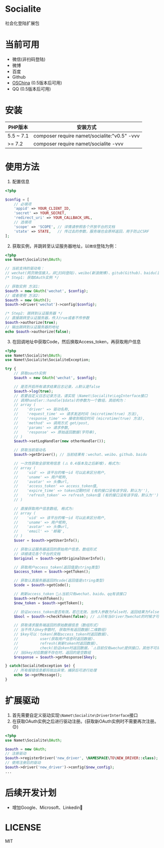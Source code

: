 # Socialite
社会化登陆扩展包

# 当前可用
* 微信(非扫码登陆)
* 微博
* 百度
* Github
* [OSChina](https://www.oschina.net) (0.5版本后可用)
* QQ (0.5版本后可用)

# 安装
| PHP版本   | 安装方式                                     |
| --------- | -------------------------------------------- |
| 5.5 ~ 7.1 | composer require namet/socialite:"v0.5" -vvv |
| >= 7.2    | composer require namet/socialite -vvv        |

# 使用方法
1. 配置信息
```php
<?php

$config = [
    // 必填项
    'appid' => YOUR_CLIENT_ID,
    'secret' => YOUR_SECRET,
    'redirect_uri' => YOUR_CALLBACK_URL,
    // 选填项
    'scope' => 'SCOPE', // 详情请参照各个开放平台的文档
    'state' => STATE,   // 传过去的参数，服务端也会原样返回，用于防止CSRF
];
```
2. 获取实例，并跳转至认证服务器地址，以`微信`登陆为例：
```php
<?php
use Namet\Socialite\OAuth;

// 当前支持的驱动有：
// wechat(网页微信接入，非扫码登陆)、weibo(新浪微博)、gitub(Github)、baidu(百度)、qq(QQ)、oschina(开源中国OSChina)
/* Step1: 获取OAuth实例 */

// 获取实例 方法1:
$oauth = new OAuth('wechat', $config);
// 或者使用 方法2:
$oauth = new OAuth();
$oauth->driver('wechat')->config($config);

/* Step2: 跳转到认证服务器 */
// 直接跳转至认证服务器，传入true或者不传参数
$oauth->authorize(true);
// 输出跳转到认证服务器的地址
echo $oauth->authorize(false);
```
3. 在回调地址中获取Code，然后换取Access_token，再获取用户信息
```php
<?php
use Namet\Socialite\OAuth;
use Namet\Socialite\SocialiteException;

try {
    // 获取oauth实例
    $oauth = new OAuth('wechat', $config);

    // 是否开启所有请求结果日志记录，⚠️默认是false
    $oauth->log(true);
    // 若要自定义日志记录方法，请实现 \Namet\Socialite\LogInterface接口
    // 调用handler::handle($data)的参数为一个数组，其结构为：
    // array (
    //    'driver' => 驱动名称,
    //    'request_time' => 请求发送时间 (microtime(true) 方法),
    //    'response_time' => 接收到相应时间 (microtime(true) 方法),
    //    'method' => 调用方式 get/post,
    //    'params' => 请求参数,
    //    'response' => 原始返回数据(字符串),
    // )
    $oauth->setLogHandler(new otherHandler());

    // 获取当前驱动名
    $oauth->getDriver(); // 当前结果有：wechat、weibo、github、baidu

    // 一次性获取全部常用信息 (⚠️ 0.4版本及之后新增)，格式为:
    // array (
    //    'uid' => 该平台的唯一id 可以此来区分用户,
    //    'uname' => 用户昵称,
    //    'avatar' => 头像url,
    //    'access_token' => access_token值,
    //    'expire_time' => token过期时间 (有的接口没有该字段，默认为''),
    //    'refresh_token' => refresh_token值 (有的接口没有该字段，默认为''),
    // )

    // 直接获取用户信息数组, 格式为:
    // array (
    //    'uid' => 该平台的唯一id 可以此来区分用户,
    //    'uname' => 用户昵称,
    //    'avatar' => 头像url,
    //    'email' => '邮箱',
    // )
    $user = $oauth->getUserInfo();

    // 获取认证服务器返回的原始用户信息，数组形式
    // 详细请见各个平台的文档
    $original = $oauth->getOriginalUserInfo();

    // 获取用户access_token(返回值是string类型)
    $access_token = $oauth->getToken();

    // 获取认真服务器返回的code(返回值是string类型)
    $code = $oauth->getCode();

    // 刷新access_token ⚠️当前只有wechat、baidu、qq有该接口
    $oauth->refreshToken();
    $new_token = $oauth->getToken();

    // 验证access_token是否有效。若已无效，当传入参数为false时，返回结果为false；反之则会抛出异常
    $bool = $oauth->checkToken(false); // ⚠️只有当driver为wechat的时候才可以使用此方法

    // 获取请求服务端返回的原始数据信息（数组形式）
    // 当不传入$key参数时, 获取所有返回数据(二维数组)
    // $key可以：token(换取access_token时返回数据)、
    //          user(获取用户信息时返回数据)、
    //          refresh(刷新token时返回数据)、
    //          check(验证oken时返回数据，`⚠️目前仅有wechat提供接口，其他不可用`)
    // 当$key对应数据不存在时，返回的是空数组
    $response = $oauth->getResponse($key);

} catch(SocialiteException $e) {
    // 所有报错信息都将抛出异常，捕获后可进行处理
    echo $e->getMessage();
}
```
# 扩展驱动
1. 首先需要自定义驱动实现`\Namet\Socialite\DriverInterface`接口
2. 在获取OAuth实例之后进行驱动注册。(获取新OAuth实例时不需要再次注册。😊)
```php
<?php
use Namet\Socialite\OAuth;

$oauth = new OAuth;
// 注册驱动
$oauth->registerDriver('new_driver', \NAMESPACE\TO\NEW_DRIVER::class);
// 使用注册后的驱动
$oauth->driver('new_driver')->config($new_config);
...
```

# 后续开发计划
* 增加Google、Microsoft、Linkedin

# LICENSE
MIT
